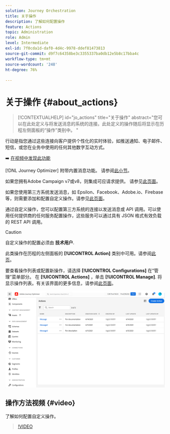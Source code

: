 ```yaml
---
solution: Journey Orchestration
title: 关于操作
description: 了解如何配置操作
feature: Actions
topic: Administration
role: Admin
level: Intermediate
exl-id: 7f0cda1d-daf0-4d4c-9978-ddef81473813
source-git-commit: d9f7c64358be3c3355337ba0db12e5b8c17bba4c
workflow-type: tm+mt
source-wordcount: '248'
ht-degree: 76%

---
```


# 关于操作 {#about_actions}

>[!CONTEXTUALHELP]
>id="jo_actions"
>title="关于操作"
>abstract="您可以在此处定义与将发送消息的系统的连接。此处定义的操作随后将显示在历程左侧面板的“操作”类别中。 "

行动是指您通过这些连接向客户提供个性化的实时体验，如推送通知、电子邮件、短信，或您在业务中使用的任何其他数字互动方式。

➡️ [在视频中发现此功能](#video)

[!DNL Journey Optimizer] 附带内置消息功能。 请参阅[此小节](../messages/get-started-content.md)。

如果您拥有Adobe Campaign v7或v8，则集成可应请求提供。 请参见[此页面](../action/acc-action.md)。

如果您使用第三方系统发送消息，如 Epsilon、Facebook、Adobe.io、Firebase 等，则需要添加和配置自定义操作。请参见[此页面](../action/about-custom-action-configuration.md)。

通过自定义操作，您可以配置第三方系统的连接以发送消息或 API 调用。可以使用任何提供商的任何服务配置操作，这些服务可以通过具有 JSON 格式有效负载的 REST API 调用。

>[!CAUTION]
>
>自定义操作的配置必须由 **技术用户**.

此类操作在历程的左侧面板的 **[!UICONTROL Action]** 类别中可用。请参阅[此页](../building-journeys/about-journey-activities.md#action-activities)。

要查看操作列表或配置新操作，请选择 **[!UICONTROL Configurations]** 在“管理”菜单部分。 在  **[!UICONTROL Actions]** ，单击 **[!UICONTROL Manage]**. 将显示操作列表。有关该界面的更多信息，请参阅[此页面](../start/user-interface.md)。

![](assets/custom1.png)

## 操作方法视频 {#video}

了解如何配置自定义操作。

>[!VIDEO](https://video.tv.adobe.com/v/334257?quality=12)
